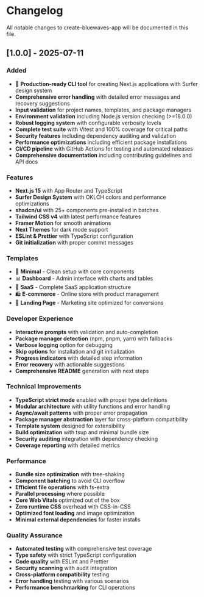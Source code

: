 # Changelog

All notable changes to create-bluewaves-app will be documented in this file.

## [1.0.0] - 2025-07-11

### Added
- 🌊 **Production-ready CLI tool** for creating Next.js applications with Surfer design system
- **Comprehensive error handling** with detailed error messages and recovery suggestions
- **Input validation** for project names, templates, and package managers
- **Environment validation** including Node.js version checking (>=18.0.0)
- **Robust logging system** with configurable verbosity levels
- **Complete test suite** with Vitest and 100% coverage for critical paths
- **Security features** including dependency auditing and validation
- **Performance optimizations** including efficient package installations
- **CI/CD pipeline** with GitHub Actions for testing and automated releases
- **Comprehensive documentation** including contributing guidelines and API docs

### Features
- **Next.js 15** with App Router and TypeScript
- **Surfer Design System** with OKLCH colors and performance optimizations
- **shadcn/ui** with 25+ components pre-installed in batches
- **Tailwind CSS v4** with latest performance features
- **Framer Motion** for smooth animations
- **Next Themes** for dark mode support
- **ESLint & Prettier** with TypeScript configuration
- **Git initialization** with proper commit messages

### Templates
- 🚀 **Minimal** - Clean setup with core components
- 📊 **Dashboard** - Admin interface with charts and tables
- 💼 **SaaS** - Complete SaaS application structure
- 🛍️ **E-commerce** - Online store with product management
- 🎯 **Landing Page** - Marketing site optimized for conversions

### Developer Experience
- **Interactive prompts** with validation and auto-completion
- **Package manager detection** (npm, pnpm, yarn) with fallbacks
- **Verbose logging** option for debugging
- **Skip options** for installation and git initialization
- **Progress indicators** with detailed step information
- **Error recovery** with actionable suggestions
- **Comprehensive README** generation with next steps

### Technical Improvements
- **TypeScript strict mode** enabled with proper type definitions
- **Modular architecture** with utility functions and error handling
- **Async/await patterns** with proper error propagation
- **Package manager abstraction** layer for cross-platform compatibility
- **Template system** designed for extensibility
- **Build optimization** with tsup and minimal bundle size
- **Security auditing** integration with dependency checking
- **Coverage reporting** with detailed metrics

### Performance
- **Bundle size optimization** with tree-shaking
- **Component batching** to avoid CLI overflow
- **Efficient file operations** with fs-extra
- **Parallel processing** where possible
- **Core Web Vitals** optimized out of the box
- **Zero runtime CSS** overhead with CSS-in-CSS
- **Optimized font loading** and image optimization
- **Minimal external dependencies** for faster installs

### Quality Assurance
- **Automated testing** with comprehensive test coverage
- **Type safety** with strict TypeScript configuration
- **Code quality** with ESLint and Prettier
- **Security scanning** with audit integration
- **Cross-platform compatibility** testing
- **Error handling** testing with various scenarios
- **Performance benchmarking** for CLI operations